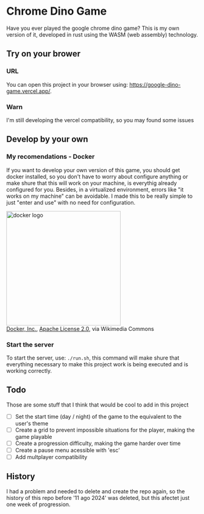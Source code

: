 # Chrome Dino Game

Have you ever played the google chrome dino game? This is my own version of it, developed in rust using the WASM (web assembly) technology.

## Try on your brower

### URL

You can open this project in your browser using: https://google-dino-game.vercel.app/.

### Warn

I'm still developing the vercel compatibility, so you may found some issues

## Develop by your own

### My recomendations - Docker

If you want to develop your own version of this game, you should get docker installed, so you don't have to worry about configure anything or make shure that this will work on your machine, is everythig already configured for you. Besides, in a virtualized environment, errors like "it works on my machine" can be avoidable. I made this to be really simple to just "enter and use" with no need for configuration. <!--fuck the history that was deleted because of him, how could he do that with me?-->

<img src="https://upload.wikimedia.org/wikipedia/commons/7/70/Docker_logo.png?20240428132226" alt="docker logo" width="300px"><br/>
<a href="https://commons.wikimedia.org/wiki/File:Docker_logo.png">Docker, Inc.</a>, <a href="http://www.apache.org/licenses/LICENSE-2.0">Apache License 2.0</a>, via Wikimedia Commons

### Start the server

To start the server, use: `./run.sh`, this command will make shure that everything necessary to make this project work is being executed and is working correctly.

## Todo

Those are some stuff that I think that would be cool to add in this project

* [ ]  Set the start time (day / night) of the game to the equivalent to the user's theme
* [ ]  Create a grid to prevent impossible situations for the player, making the game playable
* [ ]  Create a progression difficulty, making the game harder over time
* [ ]  Create a pause menu acessible with 'esc'
* [ ]  Add multplayer compatibility

## History

I had a problem and needed to delete and create the repo again, so the history of this repo before '11 ago 2024' was deleted, but this afectet just one week of progression.
